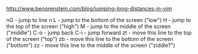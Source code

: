 http://www.benorenstein.com/blog/jumping-long-distances-in-vim

nG - jump to line n
L - jump to the bottom of the screen ("low")
H - jump to the top of the screen ("high")
M - jump to the middle of the screen ("middle")
C-o - jump back
C-i - jump forward
zt - move this line to the top of the screen ("top")
zb - move this line to the bottom of the screen ("bottom")
zz - move this line to the middle of the screen ("ziddle?")


